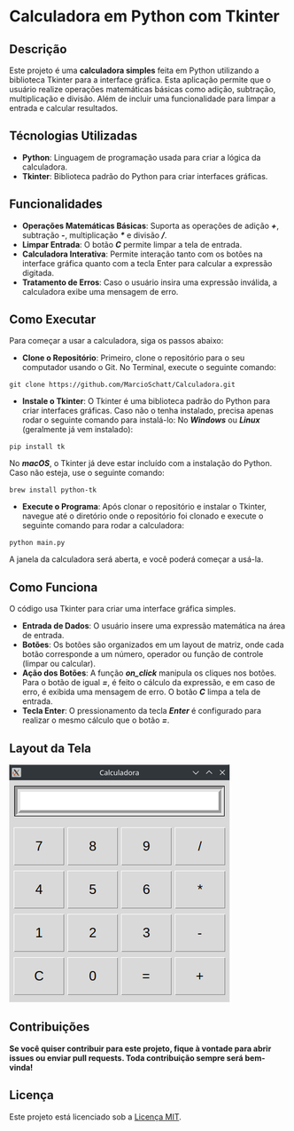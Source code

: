 # Calculadora em Python com Tkinter

## Descrição

Este projeto é uma **calculadora simples** feita em Python utilizando a biblioteca Tkinter para a interface gráfica. Esta aplicação permite que o usuário realize operações matemáticas básicas como adição, subtração, multiplicação e divisão. Além de incluir uma funcionalidade para limpar a entrada e calcular resultados.

## Técnologias Utilizadas

- **Python**: Linguagem de programação usada para criar a lógica da calculadora.
- **Tkinter**: Biblioteca padrão do Python para criar interfaces gráficas.

## Funcionalidades

- **Operações Matemáticas Básicas**: Suporta as operações de adição ***+***, subtração ***-***, multiplicação ***\**** e divisão ***/***.
- **Limpar Entrada**: O botão ***C*** permite limpar a tela de entrada.
- **Calculadora Interativa**: Permite interação tanto com os botões na interface gráfica quanto com a tecla Enter para calcular a expressão digitada.
- **Tratamento de Erros**: Caso o usuário insira uma expressão inválida, a calculadora exibe uma mensagem de erro.

## Como Executar

Para começar a usar a calculadora, siga os passos abaixo:

- **Clone o Repositório**: Primeiro, clone o repositório para o seu computador usando o Git. No Terminal, execute o seguinte comando:
```
git clone https://github.com/MarcioSchatt/Calculadora.git
```
- **Instale o Tkinter**: O Tkinter é uma biblioteca padrão do Python para criar interfaces gráficas. Caso não o tenha instalado, precisa apenas rodar o seguinte comando para instalá-lo:
No ***Windows*** ou ***Linux*** (geralmente já vem instalado):
```
pip install tk
```
No ***macOS***, o Tkinter já deve estar incluído com a instalação do Python. Caso não esteja, use o seguinte comando:
```
brew install python-tk
```
- **Execute o Programa**: Após clonar o repositório e instalar o Tkinter, navegue até o diretório onde o repositório foi clonado e execute o seguinte comando para rodar a calculadora:
```
python main.py
```
A janela da calculadora será aberta, e você poderá começar a usá-la.

## Como Funciona

O código usa Tkinter para criar uma interface gráfica simples.

- **Entrada de Dados**: O usuário insere uma expressão matemática na área de entrada.
- **Botões**: Os botões são organizados em um layout de matriz, onde cada botão corresponde a um número, operador ou função de controle (limpar ou calcular).
- **Ação dos Botões**: A função ***on_click*** manipula os cliques nos botões. Para o botão de igual ***=***, é feito o cálculo da expressão, e em caso de erro, é exibida uma mensagem de erro. O botão ***C*** limpa a tela de entrada.
- **Tecla Enter**: O pressionamento da tecla ***Enter*** é configurado para realizar o mesmo cálculo que o botão ***=***.

## Layout da Tela

![Calculadora](screenshot.png)

## Contribuições

**Se você quiser contribuir para este projeto, fique à vontade para abrir issues ou enviar pull requests. Toda contribuição sempre será bem-vinda!**

## Licença

Este projeto está licenciado sob a [Licença MIT](LICENSE.txt).